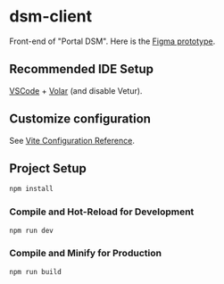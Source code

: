 # dsm-client

Front-end of "Portal DSM". Here is the [Figma prototype](https://www.figma.com/design/9fEXouiz0rzQGiuiv7eRsW/Portal-DSM?node-id=0-1&t=48LsinvXkTe7G0bv-1).

## Recommended IDE Setup

[VSCode](https://code.visualstudio.com/) + [Volar](https://marketplace.visualstudio.com/items?itemName=Vue.volar) (and disable Vetur).

## Customize configuration

See [Vite Configuration Reference](https://vitejs.dev/config/).

## Project Setup

```sh
npm install
```

### Compile and Hot-Reload for Development

```sh
npm run dev
```

### Compile and Minify for Production

```sh
npm run build
```
